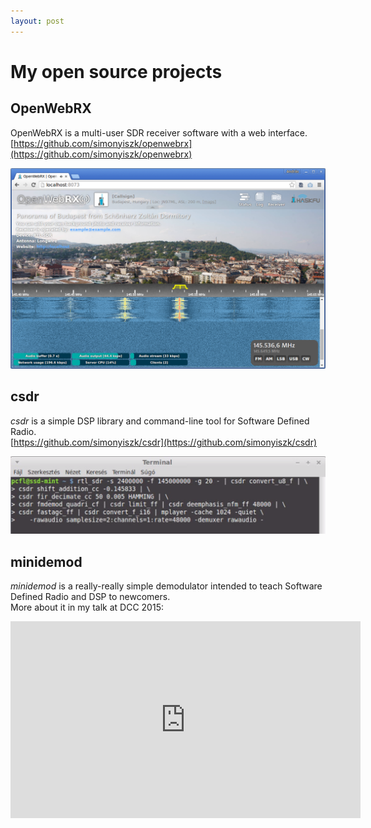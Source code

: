 ```yaml
---
layout: post
---
```

# My open source projects

## OpenWebRX

OpenWebRX is a multi-user SDR receiver software with a web interface.<br />[https://github.com/simonyiszk/openwebrx](https://github.com/simonyiszk/openwebrx)

![OpenWebRX](images/opensource-openwebrx.png)

## csdr

*csdr* is a simple DSP library and command-line tool for Software Defined Radio.<br />[https://github.com/simonyiszk/csdr](https://github.com/simonyiszk/csdr)

![csdr](images/opensource-csdr.png)

## minidemod

*minidemod* is a really-really simple demodulator intended to teach Software Defined Radio and DSP to newcomers.<br />More about it in my talk at DCC 2015:

<iframe width="560" height="315" src="https://youtu.be/-V0rp7x454g?t=13m40s" frameborder="0" allowfullscreen></iframe>
